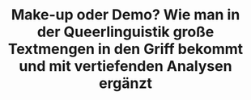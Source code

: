 ---
id: "quzukodili-08-spotlight" # nochmal überlegen
method: "Seminar und Übung"
institution: "Fakultät für Geisteswissenschaften"
title: "Make-up oder Demo? Wie man in der Queerlinguistik große Textmengen in den Griff bekommt und mit vertiefenden Analysen ergänzt"
title_project:
title_short: "Queere Zugänge zur Korpus- und Diskurslinguistik"
period: "Oct 24 ­­- Sep 25 (12 months)"
foerderlinie: "Fachspezifische Data Literacy"
round: "3"
filter: "spotlights"
lecture2go: "71164"
uhh_url: "https://www.hcl.uni-hamburg.de/ddlitlab/data-literacy-lehrlabor/spotlight-dl-lehrlabor-interviewreihe/spotlight-folge-08.html"
contributors: "Prof. Dr. Lars Sörries-Vorberger, Carla Sökefeld"
quote:
spotlight_interview: "Ja"
text: |
    Was macht es eigentlich mit uns, wenn wir einen Text über den Christopher Street Day lesen, der mit dem Wort „Make-up“ beginnt – und was, wenn stattdessen von einer Demo die Rede ist? Und warum gibt es eigentlich mehr Berichte über vermeintlich schwule Pinguine, aber weniger über lesbische?

    Diese und andere Fragen stellt sich die Queerlinguistik und erforscht dabei Mittels Analysen großer Textsammlungen, also Korpora, welche Worte rund um Geschlecht und Sexualität in welchen Kontexten häufig vorkommen – oder auch weggelassen werden, und ergänzt diese durch qualitative Zugriffe auf die Daten.
    
    Studierende der Linguistik brauchen für solche Analysen Fähigkeiten aus dem Bereich der Data Literacy und Computerlinguistik. Und genau hier setzt das Lehrprojekt von Prof. Dr. Lars Sörries-Vorberger und Carla Sökefeld an. In einer kombinierten Veranstaltung aus Seminar und Übung werden die Studierenden Schritt für Schritt in das Feld der Digital Humanities eingeführt und erarbeiten dabei eigene Forschungsfragen aus der Queer- und Diskurslinguistik. 

    Das Ziel: Ein niedrigschwelliger Zugang in Verfahren der Computer-, Korpus- und Diskurslinguistik und die Entwicklung einer kritischen Data Literacy in der Queerlinguistik 

    Das fachspezifische Lehrprojekt „Queere Zugänge zur Korpus- und Diskurslinguistik“ wird durch das Digital and Data Literacy in Teaching Lab (kurz: DDLitLab) gefördert und wurde vergangenes Semester erfolgreich an der Fakultät für Geisteswissenschaften der Universität Hamburg durchgeführt. In diesem Interview geben Lars und Carla Einblicke in das didaktische Konzept und die Lerninhalte der Veranstaltung. 

image: "https://assets.rrz.uni-hamburg.de/instance_assets/zentrale/21861982/spotlight-data-literacy-lehrlabor--08--quzukodili--733x414px-d45bd9333b8e22129ea5f22ee0b8f84b0328aae5.png"
image_credit: "UHH / Pawlowski"
link_external:
stine:
podcast: "https://www.pod.uni-hamburg.de/1/files/16__--file--25--s--webplayer--c--episode--Podcast_Linguistik-Duo_final.mp3"
---
